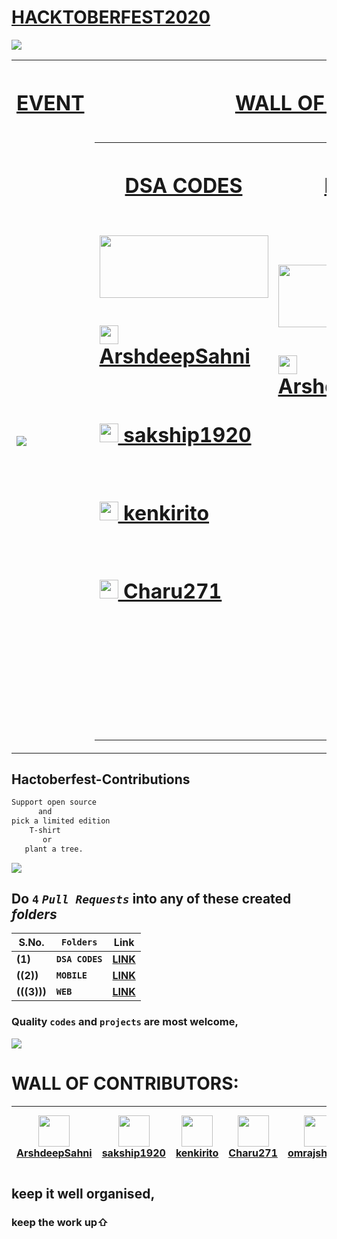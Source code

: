 # [HACKTOBERFEST2020](https://hacktoberfest.digitalocean.com/)

<a href="https://hacktoberfest.digitalocean.com/"><img src="https://res.cloudinary.com/practicaldev/image/fetch/s--F2dUk6XP--/c_imagga_scale,f_auto,fl_progressive,h_420,q_auto,w_1000/https://dev-to-uploads.s3.amazonaws.com/i/2gkfxydka19y491lh63n.jpg"></a>
<table>
      <tr>
            <th><h1><a href="https://hacktoberfest.digitalocean.com/">EVENT</a></h1></th>
      <th><h1><a href="#wall">WALL OF CONTRIBUTORS</a></h1></th>
      </tr>
      <tr>
            <td><a href="https://hacktoberfest.digitalocean.com/"><img src="https://avatars3.githubusercontent.com/u/71652614?s=400&v=4"></a></td>
            <td>
                  <table>
                        <tr>
                        <th><h1><a href="https://github.com/ArshdeepSahni/Hacktoberfest-Contributions/tree/main/DSA%20CODES">DSA CODES</a></h1></th>
                        <th><h1><a href="https://github.com/ArshdeepSahni/Hacktoberfest-Contributions/tree/main/MOBILE">MOBILE</a></h1></th>
                        <th><h1><a href="https://github.com/ArshdeepSahni/Hacktoberfest-Contributions/tree/main/WEB">WEB</a></h1></th>
                        </tr>
                        <tr>
                              <td><br><img width=270 height=100 src="https://simplesnippets.tech/wp-content/uploads/2019/04/data-structures-and-algorithms-course-for-beginners1.jpg"><br><h1><a href="https://github.com/ArshdeepSahni"><img  height=30 width=30 src="https://avatars1.githubusercontent.com/u/56549294?s=460&u=b7186b77504fd4e6a9edce2287973b4843521010&v=4"> ArshdeepSahni</a></h1><br><h1><a href="https://github.com/sakship1920"><img  height=30 width=30 src="https://avatars0.githubusercontent.com/u/64771223?s=400&v=4"> sakship1920</a></h1><br><h1><a href="https://github.com/kenkirito"><img  height=30 width=30 src="https://avatars0.githubusercontent.com/u/68530218?s=400&u=dc6d15911bcb188d87d3e2249de7c19ce7d5234f&v=4"> kenkirito</a></h1><br><h1><a href="https://github.com/Charu271"><img  height=30 width=30 src="https://avatars0.githubusercontent.com/u/60181628?s=400&u=d1760e958bbc86a8346a17906fccacb241277eb8&v=4"> Charu271</a></h1><br><br><br><br><br><br><br><br><br>
</td>
                              <td><img width=270 height=100 src="https://www.angelseoservices.com/wp-content/uploads/2020/04/mobile-app-development-for-startup-owners.jpeg"><br><h1><a href="https://github.com/ArshdeepSahni"><img  height=30 width=30 src="https://avatars1.githubusercontent.com/u/56549294?s=460&u=b7186b77504fd4e6a9edce2287973b4843521010&v=4"> ArshdeepSahni</a></h1><br><br><br><br><br><br><br><br><br><br><br><br><br><br><br><br><br><br><br><br><br><br></td>
                              <td><img width=270 height=100 src="https://miro.medium.com/max/1200/1*pE2fOVDikEUwiQJlh4ggzg.jpeg"><br><h1><a href="https://github.com/ArshdeepSahni"><img  height=30 width=30 src="https://avatars1.githubusercontent.com/u/56549294?s=460&u=b7186b77504fd4e6a9edce2287973b4843521010&v=4"> ArshdeepSahni</a></h1><br><h1><a href="https://github.com/sakship1920"><img  height=30 width=30 src="https://avatars0.githubusercontent.com/u/64771223?s=400&v=4"> sakship1920</a></h1><br><h1><a href="https://github.com/kenkirito"><img  height=30 width=30 src="https://avatars0.githubusercontent.com/u/68530218?s=400&u=dc6d15911bcb188d87d3e2249de7c19ce7d5234f&v=4"> kenkirito</a></h1><br><h1><a href="https://github.com/omrajsharma"><img  height=30 width=30 src="https://avatars0.githubusercontent.com/u/60071210?s=400&u=49d81f669c0b34a1100bbcd4743223e361dad0e8&v=4"> omrajsharma</a></h1><br></h1><br><h1><a href="https://github.com/DEEPAK-crypto"><img  height=30 width=30 src="https://avatars0.githubusercontent.com/u/60153470?s=400&u=6d7a65bf294a8530d195b023b9439c3153ed3666&v=4"> DEEPAK-crypto</a></h1><br><br></td>
                        </tr>
                  </table>
            </td>
      </tr>
</table>
<!--h1><a href="https://github.com/ArshdeepSahni"><img  height=30 width=30 src="https://avatars1.githubusercontent.com/u/56549294?s=460&u=b7186b77504fd4e6a9edce2287973b4843521010&v=4"> ArshdeepSahni</a></h1--->


<!--h1><a href="https://github.com/sakship1920"><img  height=30 width=30 src="https://avatars0.githubusercontent.com/u/64771223?s=400&v=4"> sakship1920</a></h1--->


<!--h1><a href="https://github.com/kenkirito"><img  height=30 width=30 src="https://avatars0.githubusercontent.com/u/68530218?s=400&u=dc6d15911bcb188d87d3e2249de7c19ce7d5234f&v=4"> kenkirito</a></h1--->


<!--h1><a href="https://github.com/Charu271"><img  height=30 width=30 src="https://avatars0.githubusercontent.com/u/60181628?s=400&u=d1760e958bbc86a8346a17906fccacb241277eb8&v=4"> Charu271</a></h1--->


<!--h1><a href="https://github.com/omrajsharma"><img  height=30 width=30 src="https://avatars0.githubusercontent.com/u/600712
10?s=400&u=49d81f669c0b34a1100bbcd4743223e361dad0e8&v=4"> omrajsharma</a></h1--->


## Hactoberfest-Contributions
```css
Support open source 
      and 
pick a limited edition 
    T-shirt 
       or
   plant a tree.
```
<img src="https://hacktoberfest.sensenet.com/img/hacktoberfest_Logo.png">

## Do `4` _`Pull Requests`_ into any of these created _folders_

|**S.No.**|**`Folders`**|**Link**|
|-----|-------|----|
|**(1)**|**`DSA CODES`**|**[LINK](https://github.com/ArshdeepSahni/Hacktoberfest-Contributions/tree/main/DSA%20CODES)**|
|**((2))**|**`MOBILE`**|**[LINK](https://github.com/ArshdeepSahni/Hacktoberfest-Contributions/tree/main/MOBILE)**|
|**(((3)))**|**`WEB`**|**[LINK](https://github.com/ArshdeepSahni/Hacktoberfest-Contributions/tree/main/WEB)**|

### Quality `codes` and `projects` are most welcome,

<img src="https://devfolio.co/blog/content/images/2020/09/Hacktoberfest-Twitter-2.png">

<h1 id="wall">WALL OF CONTRIBUTORS:</h1>


|<img  height=50 width=50 src="https://avatars1.githubusercontent.com/u/56549294?s=460&u=b7186b77504fd4e6a9edce2287973b4843521010&v=4"><br>[ArshdeepSahni](https://github.com/ArshdeepSahni)|<img  height=50 width=50 src="https://avatars0.githubusercontent.com/u/64771223?s=400&v=4"><br>[sakship1920](https://github.com/sakship1920)|<img  height=50 width=50 src="https://avatars0.githubusercontent.com/u/68530218?s=400&u=dc6d15911bcb188d87d3e2249de7c19ce7d5234f&v=4"><br>[kenkirito](https://github.com/kenkirito)|<img  height=50 width=50 src="https://avatars0.githubusercontent.com/u/60181628?s=400&u=d1760e958bbc86a8346a17906fccacb241277eb8&v=4"><br>[Charu271](https://github.com/Charu271)|<img  height=50 width=50 src="https://avatars0.githubusercontent.com/u/60071210?s=400&u=49d81f669c0b34a1100bbcd4743223e361dad0e8&v=4"><br>[omrajsharma](https://github.com/omrajsharma)|<img  height=50 width=50 src="https://avatars0.githubusercontent.com/u/60153470?s=400&u=6d7a65bf294a8530d195b023b9439c3153ed3666&v=4"><br>[DEEPAK-crypto](https://github.com/DEEPAK-crypto)|
|---|---|---|---|---|---|





## keep it well organised,
### keep the work up⇧
